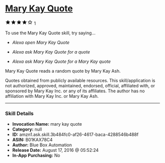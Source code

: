 # [Mary Kay Quote](http://alexa.amazon.com/#skills/amzn1.ask.skill.3b484fc0-af26-4617-baca-4288546b488f)
![4 stars](../../images/ic_star_black_18dp_1x.png)![4 stars](../../images/ic_star_black_18dp_1x.png)![4 stars](../../images/ic_star_black_18dp_1x.png)![4 stars](../../images/ic_star_black_18dp_1x.png)![4 stars](../../images/ic_star_border_black_18dp_1x.png) 1

To use the Mary Kay Quote skill, try saying...

* *Alexa open Mary Kay Quote*

* *Alexa ask Mary Kay Quote for a quote*

* *Alexa ask Mary Kay Quote for a Mary Kay quote*

Mary Kay Quote reads a random quote by Mary Kay Ash.

Quotes obtained from publicly available resources. This skill/application is not authorized, approved, maintained, endorsed, official, affiliated with, or sponsored by Mary Kay Inc. or any of its affiliates. The author has no affiliation with Mary Kay Inc. or Mary Kay Ash.

***

### Skill Details

* **Invocation Name:** mary kay quote
* **Category:** null
* **ID:** amzn1.ask.skill.3b484fc0-af26-4617-baca-4288546b488f
* **ASIN:** B01KAX78C4
* **Author:** Blue Box Automation
* **Release Date:** August 17, 2016 @ 05:52:24
* **In-App Purchasing:** No
